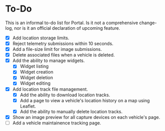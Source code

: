 # To-Do

This is an informal to-do list for Portal. Is it not a comprehensive change-log, nor is it an official declaration of upcoming feature.

- [X] Add location storage limits.
- [X] Reject telemetry submissions within 10 seconds.
- [X] Add a file-size limit for image submissions.
- [X] Delete associated files when a vehicle is deleted.
- [X] Add the ability to manage widgets.
    - [X] Widget listing
    - [X] Widget creation
    - [X] Widget deletion
    - [X] Widget editing
- [X] Add location track file management.
    - [X] Add the ability to download location tracks.
    - [X] Add a page to view a vehicle's location history on a map using Leaflet.
    - [X] Add the ability to manually delete location tracks.
- [X] Show an image preview for all capture devices on each vehicle's page.
- [ ] Add a vehicle maintainence tracking page.
